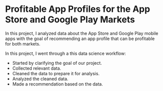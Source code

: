 # Profitable App Profiles for the App Store and Google Play Markets

In this project, I analyzed data about the App Store and Google Play mobile apps with the goal of recommending an app profile that can be profitable for both markets.

In this project, I went through a this data science workflow:

* Started by clarifying the goal of our project.
* Collected relevant data.
* Cleaned the data to prepare it for analysis.
* Analyzed the cleaned data.
* Made a recommendation based on the data.
